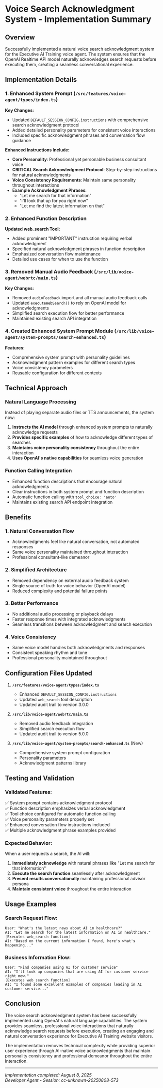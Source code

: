 # Voice Search Acknowledgment System - Implementation Summary

## Overview

Successfully implemented a natural voice search acknowledgment system for the Executive AI Training voice agent. The system ensures that the OpenAI Realtime API model naturally acknowledges search requests before executing them, creating a seamless conversational experience.

## Implementation Details

### 1. Enhanced System Prompt (`/src/features/voice-agent/types/index.ts`)

**Key Changes:**
- Updated `DEFAULT_SESSION_CONFIG.instructions` with comprehensive search acknowledgment protocol
- Added detailed personality parameters for consistent voice interactions
- Included specific acknowledgment phrases and conversation flow guidance

**Enhanced Instructions Include:**
- **Core Personality**: Professional yet personable business consultant voice
- **CRITICAL Search Acknowledgment Protocol**: Step-by-step instructions for natural acknowledgments
- **Voice Consistency Requirements**: Maintain same personality throughout interactions
- **Example Acknowledgment Phrases**: 
  - "Let me search for that information"
  - "I'll look that up for you right now"
  - "Let me find the latest information on that"

### 2. Enhanced Function Description

**Updated web_search Tool:**
- Added prominent "IMPORTANT" instruction requiring verbal acknowledgment
- Specified natural acknowledgment phrases in function description
- Emphasized conversation flow maintenance
- Detailed use cases for when to use the function

### 3. Removed Manual Audio Feedback (`/src/lib/voice-agent/webrtc/main.ts`)

**Key Changes:**
- Removed `audioFeedback` import and all manual audio feedback calls
- Updated `executeWebSearch()` to rely on OpenAI model for acknowledgments
- Simplified search execution flow for better performance
- Maintained existing search API integration

### 4. Created Enhanced System Prompt Module (`/src/lib/voice-agent/system-prompts/search-enhanced.ts`)

**Features:**
- Comprehensive system prompt with personality guidelines
- Acknowledgment pattern examples for different search types
- Voice consistency parameters
- Reusable configuration for different contexts

## Technical Approach

### Natural Language Processing
Instead of playing separate audio files or TTS announcements, the system now:
1. **Instructs the AI model** through enhanced system prompts to naturally acknowledge requests
2. **Provides specific examples** of how to acknowledge different types of searches
3. **Maintains voice personality consistency** throughout the entire interaction
4. **Uses OpenAI's native capabilities** for seamless voice generation

### Function Calling Integration
- Enhanced function descriptions that encourage natural acknowledgments
- Clear instructions in both system prompt and function description
- Automatic function calling with `tool_choice: 'auto'`
- Maintains existing search API endpoint integration

## Benefits

### 1. Natural Conversation Flow
- Acknowledgments feel like natural conversation, not automated responses
- Same voice personality maintained throughout interaction
- Professional consultant-like demeanor

### 2. Simplified Architecture
- Removed dependency on external audio feedback system
- Single source of truth for voice behavior (OpenAI model)
- Reduced complexity and potential failure points

### 3. Better Performance
- No additional audio processing or playback delays
- Faster response times with integrated acknowledgments
- Seamless transitions between acknowledgment and search execution

### 4. Voice Consistency
- Same voice model handles both acknowledgments and responses
- Consistent speaking rhythm and tone
- Professional personality maintained throughout

## Configuration Files Updated

1. **`/src/features/voice-agent/types/index.ts`**
   - Enhanced `DEFAULT_SESSION_CONFIG.instructions`
   - Updated `web_search` tool description
   - Updated audit trail to version 3.0.0

2. **`/src/lib/voice-agent/webrtc/main.ts`**
   - Removed audio feedback integration
   - Simplified search execution flow
   - Updated audit trail to version 5.0.0

3. **`/src/lib/voice-agent/system-prompts/search-enhanced.ts`** (New)
   - Comprehensive system prompt configuration
   - Personality parameters
   - Acknowledgment patterns library

## Testing and Validation

### Validated Features:
✅ System prompt contains acknowledgment protocol  
✅ Function description emphasizes verbal acknowledgment  
✅ Tool choice configured for automatic function calling  
✅ Voice personality parameters properly set  
✅ Enhanced conversation flow instructions included  
✅ Multiple acknowledgment phrase examples provided  

### Expected Behavior:
When a user requests a search, the AI will:
1. **Immediately acknowledge** with natural phrases like "Let me search for that information"
2. **Execute the search function** seamlessly after acknowledgment
3. **Present results conversationally** maintaining professional advisor persona
4. **Maintain consistent voice** throughout the entire interaction

## Usage Examples

### Search Request Flow:
```
User: "What's the latest news about AI in healthcare?"
AI: "Let me search for the latest information on AI in healthcare."
[Executes web_search function]
AI: "Based on the current information I found, here's what's happening..."
```

### Business Information Flow:
```
User: "Find companies using AI for customer service"
AI: "I'll look up companies that are using AI for customer service right now."
[Executes web_search function]
AI: "I found some excellent examples of companies leading in AI customer service..."
```

## Conclusion

The voice search acknowledgment system has been successfully implemented using OpenAI's natural language capabilities. The system provides seamless, professional voice interactions that naturally acknowledge search requests before execution, creating an engaging and natural conversation experience for Executive AI Training website visitors.

The implementation removes technical complexity while providing superior user experience through AI-native voice acknowledgments that maintain personality consistency and professional demeanor throughout the entire interaction.

---

*Implementation completed: August 8, 2025*  
*Developer Agent - Session: cc-unknown-20250808-573*